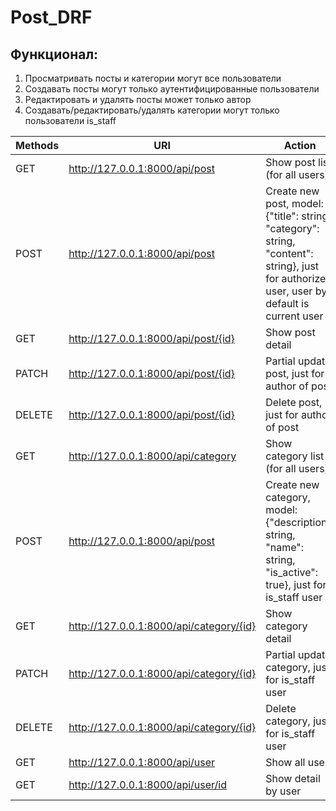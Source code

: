 # Post_DRF

## Функционал:
1. Просматривать посты и категории могут все пользователи
2. Создавать посты могут только аутентифицированные пользователи
3. Редактировать и удалять посты может только автор
4. Создавать/редактировать/удалять категории могут только пользователи is_staff


| Methods | URI | Action |
|---------|-----|--------|
|GET| http://127.0.0.1:8000/api/post| Show post list (for all users)|
|POST| http://127.0.0.1:8000/api/post| Create new post, model:{"title": string, "category": string, "content": string}, just for authorized user, user by default is current user|
|GET| http://127.0.0.1:8000/api/post/{id}| Show post detail|
|PATCH| http://127.0.0.1:8000/api/post/{id}|Partial update post, just for author of post|
|DELETE| http://127.0.0.1:8000/api/post/{id}| Delete post, just for author of post|
|GET| http://127.0.0.1:8000/api/category| Show category list (for all users)|
|POST| http://127.0.0.1:8000/api/post| Create new category, model:{"description": string, "name": string, "is_active": true}, just for is_staff user|
|GET| http://127.0.0.1:8000/api/category/{id}| Show category detail|
|PATCH| http://127.0.0.1:8000/api/category/{id}|Partial update category, just for is_staff user|
|DELETE| http://127.0.0.1:8000/api/category/{id}| Delete category, just for is_staff user|
|GET| http://127.0.0.1:8000/api/user| Show all users|
|GET| http://127.0.0.1:8000/api/user/id| Show detail by user|
